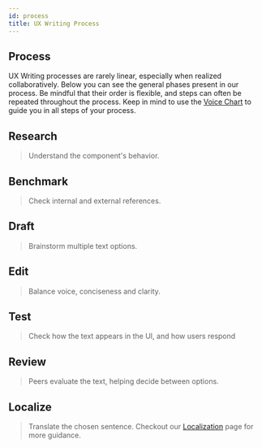 ```yaml
---
id: process
title: UX Writing Process
---
```




## Process


UX Writing processes are rarely linear, especially when realized collaboratively. Below you can see the general phases present in our process. Be mindful that their order is flexible, and steps can often be repeated throughout the process. Keep in mind to use the [Voice Chart]() to guide you in all steps of your process.   

## Research
> Understand the component's behavior.

## Benchmark
> Check internal and external references. 

## Draft
> Brainstorm multiple text options.

## Edit
> Balance voice, conciseness and clarity.

## Test
> Check how the text appears in the UI, and how users respond

## Review
> Peers evaluate the text, helping decide between options.

## Localize
> Translate the chosen sentence. 
Checkout our [Localization]() page for more guidance. 